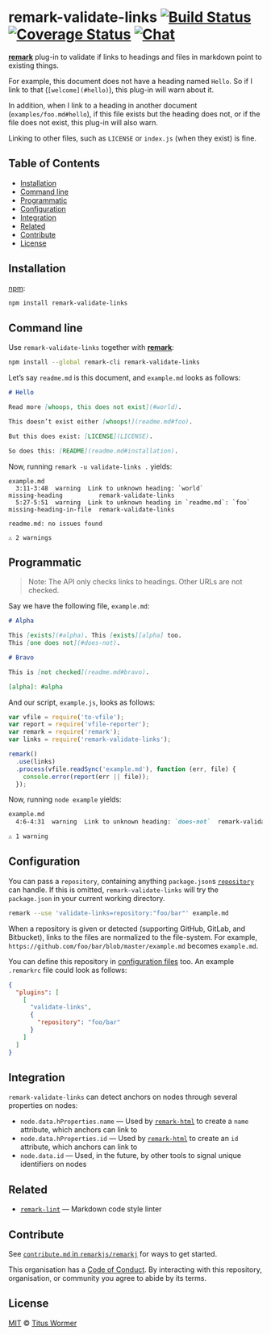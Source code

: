 # remark-validate-links [![Build Status][build-badge]][build-status] [![Coverage Status][coverage-badge]][coverage-status] [![Chat][chat-badge]][chat]

[**remark**][remark] plug-in to validate if links to headings and files
in markdown point to existing things.

For example, this document does not have a heading named `Hello`.
So if I link to that (`[welcome](#hello)`), this plug-in will warn
about it.

In addition, when I link to a heading in another document
(`examples/foo.md#hello`), if this file exists but the heading does not,
or if the file does not exist, this plug-in will also warn.

Linking to other files, such as `LICENSE` or `index.js` (when they exist)
is fine.

## Table of Contents

*   [Installation](#installation)
*   [Command line](#command-line)
*   [Programmatic](#programmatic)
*   [Configuration](#configuration)
*   [Integration](#integration)
*   [Related](#related)
*   [Contribute](#contribute)
*   [License](#license)

## Installation

[npm][]:

```bash
npm install remark-validate-links
```

## Command line

Use `remark-validate-links` together with [**remark**][remark]:

```bash
npm install --global remark-cli remark-validate-links
```

Let’s say `readme.md` is this document, and `example.md` looks as follows:

```markdown
# Hello

Read more [whoops, this does not exist](#world).

This doesn’t exist either [whoops!](readme.md#foo).

But this does exist: [LICENSE](LICENSE).

So does this: [README](readme.md#installation).
```

Now, running `remark -u validate-links .` yields:

```text
example.md
  3:11-3:48  warning  Link to unknown heading: `world`               missing-heading          remark-validate-links
  5:27-5:51  warning  Link to unknown heading in `readme.md`: `foo`  missing-heading-in-file  remark-validate-links

readme.md: no issues found

⚠ 2 warnings
```

## Programmatic

> Note: The API only checks links to headings.  Other URLs are not checked.

Say we have the following file, `example.md`:

```markdown
# Alpha

This [exists](#alpha). This [exists][alpha] too.
This [one does not](#does-not).

# Bravo

This is [not checked](readme.md#bravo).

[alpha]: #alpha
```

And our script, `example.js`, looks as follows:

```javascript
var vfile = require('to-vfile');
var report = require('vfile-reporter');
var remark = require('remark');
var links = require('remark-validate-links');

remark()
  .use(links)
  .process(vfile.readSync('example.md'), function (err, file) {
    console.error(report(err || file));
  });
```

Now, running `node example` yields:

```markdown
example.md
  4:6-4:31  warning  Link to unknown heading: `does-not`  remark-validate-links  remark-validate-links

⚠ 1 warning
```

## Configuration

You can pass a `repository`, containing anything `package.json`s
[`repository`][package-repository] can handle.  If this is omitted,
`remark-validate-links` will try the `package.json` in your current working
directory.

```bash
remark --use 'validate-links=repository:"foo/bar"' example.md
```

When a repository is given or detected (supporting GitHub, GitLab, and
Bitbucket), links to the files are normalized to the file-system.
For example, `https://github.com/foo/bar/blob/master/example.md` becomes
`example.md`.

You can define this repository in [configuration files][cli] too.
An example `.remarkrc` file could look as follows:

```json
{
  "plugins": [
    [
      "validate-links",
      {
        "repository": "foo/bar"
      }
    ]
  ]
}
```

## Integration

`remark-validate-links` can detect anchors on nodes through several properties
on nodes:

*   `node.data.hProperties.name` — Used by [`remark-html`][remark-html]
    to create a `name` attribute, which anchors can link to
*   `node.data.hProperties.id` — Used by [`remark-html`][remark-html]
    to create an `id` attribute, which anchors can link to
*   `node.data.id` — Used, in the future, by other tools to signal
    unique identifiers on nodes

## Related

*   [`remark-lint`][remark-lint] — Markdown code style linter

## Contribute

See [`contribute.md` in `remarkjs/remarkj`][contribute] for ways to get started.

This organisation has a [Code of Conduct][coc].  By interacting with this
repository, organisation, or community you agree to abide by its terms.

## License

[MIT][license] © [Titus Wormer][author]

<!-- Definitions -->

[build-badge]: https://img.shields.io/travis/remarkjs/remark-validate-links.svg

[build-status]: https://travis-ci.org/remarkjs/remark-validate-links

[coverage-badge]: https://img.shields.io/codecov/c/github/remarkjs/remark-validate-links.svg

[coverage-status]: https://codecov.io/github/remarkjs/remark-validate-links

[chat-badge]: https://img.shields.io/gitter/room/remarkjs/Lobby.svg

[chat]: https://gitter.im/remarkjs/Lobby

[license]: LICENSE

[author]: http://wooorm.com

[npm]: https://docs.npmjs.com/cli/install

[remark]: https://github.com/remarkjs/remark

[remark-lint]: https://github.com/remarkjs/remark-lint

[remark-html]: https://github.com/remarkjs/remark-html

[package-repository]: https://docs.npmjs.com/files/package.json#repository

[cli]: https://github.com/remarkjs/remark/tree/master/packages/remark-cli#readme

[contribute]: https://github.com/remarkjs/remark/blob/master/contributing.md

[coc]: https://github.com/remarkjs/remark/blob/master/code-of-conduct.md
